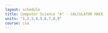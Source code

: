 ```yaml
---
layout: schedule
title: Computer Science "A" - CALCULATOR HACK
units: "1,2,3,4,5,6,7,8,9"
course: csa
---
```

